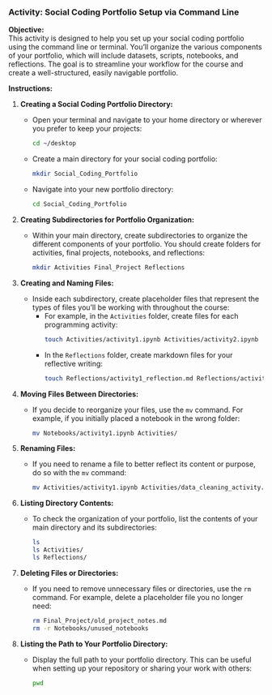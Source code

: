 ### Activity: **Social Coding Portfolio Setup via Command Line**

**Objective:**  
This activity is designed to help you set up your social coding portfolio using the command line or terminal. You’ll organize the various components of your portfolio, which will include datasets, scripts, notebooks, and reflections. The goal is to streamline your workflow for the course and create a well-structured, easily navigable portfolio.

**Instructions:**

1. **Creating a Social Coding Portfolio Directory:**
   - Open your terminal and navigate to your home directory or wherever you prefer to keep your projects:
     ```bash
     cd ~/desktop
     ```
   - Create a main directory for your social coding portfolio:
     ```bash
     mkdir Social_Coding_Portfolio
     ```
   - Navigate into your new portfolio directory:
     ```bash
     cd Social_Coding_Portfolio
     ```

2. **Creating Subdirectories for Portfolio Organization:**
   
   - Within your main directory, create subdirectories to organize the different components of your portfolio. You should create folders for activities, final projects, notebooks, and reflections:
     ```bash
     mkdir Activities Final_Project Reflections 
     ```
   
3. **Creating and Naming Files:**
   - Inside each subdirectory, create placeholder files that represent the types of files you’ll be working with throughout the course:
     - For example, in the `Activities` folder, create files for each programming activity:
       ```bash
       touch Activities/activity1.ipynb Activities/activity2.ipynb
       ```
     - In the `Reflections` folder, create markdown files for your reflective writing:
       ```bash
       touch Reflections/activity1_reflection.md Reflections/activity2_reflection.md
       ```

4. **Moving Files Between Directories:**
   - If you decide to reorganize your files, use the `mv` command. For example, if you initially placed a notebook in the wrong folder:
     ```bash
     mv Notebooks/activity1.ipynb Activities/
     ```

5. **Renaming Files:**
   - If you need to rename a file to better reflect its content or purpose, do so with the `mv` command:
     ```bash
     mv Activities/activity1.ipynb Activities/data_cleaning_activity.ipynb
     ```

6. **Listing Directory Contents:**
   - To check the organization of your portfolio, list the contents of your main directory and its subdirectories:
     ```bash
     ls
     ls Activities/
     ls Reflections/
     ```

7. **Deleting Files or Directories:**
   - If you need to remove unnecessary files or directories, use the `rm` command. For example, delete a placeholder file you no longer need:
     ```bash
     rm Final_Project/old_project_notes.md
     rm -r Notebooks/unused_notebooks
     ```

8. **Listing the Path to Your Portfolio Directory:**
   
   - Display the full path to your portfolio directory. This can be useful when setting up your repository or sharing your work with others:
     ```bash
     pwd
     ```
   
   
